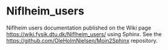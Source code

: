 # Niflheim_users
Niflheim users documentation published on the Wiki page 
https://wiki.fysik.dtu.dk/Niflheim_users/
using Sphinx.
See the https://github.com/OleHolmNielsen/Moin2Sphinx repository.

